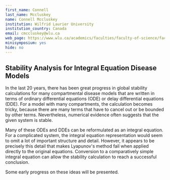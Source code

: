 ```yaml
---
first_name: Connell
last_name: Mccluskey
name: Connell Mccluskey
institution: Wilfrid Laurier University
institution_country: Canada
email: cmccluskey@wlu.ca
web_page: https://www.wlu.ca/academics/faculties/faculty-of-science/faculty-profiles/connell-mccluskey/index.html
minisymposium: yes
hide: no
---
```


## Stability Analysis for Integral Equation Disease Models

In the last 20 years, there has been great progress in global stability calculations for many compartmental disease models that are written in terms of ordinary differential equations (ODE) or delay differential equations (DDE). For a model with many compartments, the calculation becomes tricky, because there are many terms that have to cancel out or be bounded by other terms. Nevertheless, numerical evidence often suggests that the given system is stable.
 
 Many of these ODEs and DDEs can be reformulated as an integral equation. For a complicated system, the integral equation representation would seem to omit a lot of important structure and detail. However, it appears to be precisely this detail that makes Lyapunov's method fail when applied directly to the original equations. Conversion to a comparatively simple integral equation can allow the stability calculation to reach a successful conclusion.
 
 Some early progress on these ideas will be presented.


